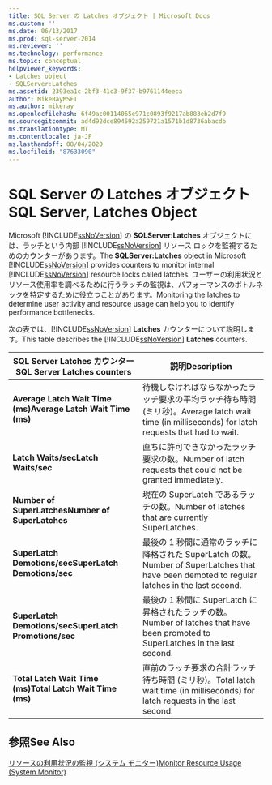 ```yaml
---
title: SQL Server の Latches オブジェクト | Microsoft Docs
ms.custom: ''
ms.date: 06/13/2017
ms.prod: sql-server-2014
ms.reviewer: ''
ms.technology: performance
ms.topic: conceptual
helpviewer_keywords:
- Latches object
- SQLServer:Latches
ms.assetid: 2393ea1c-2bf3-41c3-9f37-b9761144eeca
author: MikeRayMSFT
ms.author: mikeray
ms.openlocfilehash: 6f49ac00114065e971c0893f9217ab883eb2d7f9
ms.sourcegitcommit: ad4d92dce894592a259721a1571b1d8736abacdb
ms.translationtype: MT
ms.contentlocale: ja-JP
ms.lasthandoff: 08/04/2020
ms.locfileid: "87633090"
---
```

# <a name="sql-server-latches-object"></a><span data-ttu-id="35450-102">SQL Server の Latches オブジェクト</span><span class="sxs-lookup"><span data-stu-id="35450-102">SQL Server, Latches Object</span></span>
  <span data-ttu-id="35450-103">Microsoft [!INCLUDE[ssNoVersion](../../includes/ssnoversion-md.md)] の **SQLServer:Latches** オブジェクトには、ラッチという内部 [!INCLUDE[ssNoVersion](../../includes/ssnoversion-md.md)] リソース ロックを監視するためのカウンターがあります。</span><span class="sxs-lookup"><span data-stu-id="35450-103">The **SQLServer:Latches** object in Microsoft [!INCLUDE[ssNoVersion](../../includes/ssnoversion-md.md)] provides counters to monitor internal [!INCLUDE[ssNoVersion](../../includes/ssnoversion-md.md)] resource locks called latches.</span></span> <span data-ttu-id="35450-104">ユーザーの利用状況とリソース使用率を調べるために行うラッチの監視は、パフォーマンスのボトルネックを特定するために役立つことがあります。</span><span class="sxs-lookup"><span data-stu-id="35450-104">Monitoring the latches to determine user activity and resource usage can help you to identify performance bottlenecks.</span></span>  
  
 <span data-ttu-id="35450-105">次の表では、[!INCLUDE[ssNoVersion](../../includes/ssnoversion-md.md)] **Latches** カウンターについて説明します。</span><span class="sxs-lookup"><span data-stu-id="35450-105">This table describes the [!INCLUDE[ssNoVersion](../../includes/ssnoversion-md.md)] **Latches** counters.</span></span>  
  
|<span data-ttu-id="35450-106">SQL Server Latches カウンター</span><span class="sxs-lookup"><span data-stu-id="35450-106">SQL Server Latches counters</span></span>|<span data-ttu-id="35450-107">説明</span><span class="sxs-lookup"><span data-stu-id="35450-107">Description</span></span>|  
|---------------------------------|-----------------|  
|<span data-ttu-id="35450-108">**Average Latch Wait Time (ms)**</span><span class="sxs-lookup"><span data-stu-id="35450-108">**Average Latch Wait Time (ms)**</span></span>|<span data-ttu-id="35450-109">待機しなければならなかったラッチ要求の平均ラッチ待ち時間 (ミリ秒)。</span><span class="sxs-lookup"><span data-stu-id="35450-109">Average latch wait time (in milliseconds) for latch requests that had to wait.</span></span>|  
|<span data-ttu-id="35450-110">**Latch Waits/sec**</span><span class="sxs-lookup"><span data-stu-id="35450-110">**Latch Waits/sec**</span></span>|<span data-ttu-id="35450-111">直ちに許可できなかったラッチ要求の数。</span><span class="sxs-lookup"><span data-stu-id="35450-111">Number of latch requests that could not be granted immediately.</span></span>|  
|<span data-ttu-id="35450-112">**Number of SuperLatches**</span><span class="sxs-lookup"><span data-stu-id="35450-112">**Number of SuperLatches**</span></span>|<span data-ttu-id="35450-113">現在の SuperLatch であるラッチの数。</span><span class="sxs-lookup"><span data-stu-id="35450-113">Number of latches that are currently SuperLatches.</span></span>|  
|<span data-ttu-id="35450-114">**SuperLatch Demotions/sec**</span><span class="sxs-lookup"><span data-stu-id="35450-114">**SuperLatch Demotions/sec**</span></span>|<span data-ttu-id="35450-115">最後の 1 秒間に通常のラッチに降格された SuperLatch の数。</span><span class="sxs-lookup"><span data-stu-id="35450-115">Number of SuperLatches that have been demoted to regular latches in the last second.</span></span>|  
|<span data-ttu-id="35450-116">**SuperLatch Demotions/sec**</span><span class="sxs-lookup"><span data-stu-id="35450-116">**SuperLatch Promotions/sec**</span></span>|<span data-ttu-id="35450-117">最後の 1 秒間に SuperLatch に昇格されたラッチの数。</span><span class="sxs-lookup"><span data-stu-id="35450-117">Number of latches that have been promoted to SuperLatches in the last second.</span></span>|  
|<span data-ttu-id="35450-118">**Total Latch Wait Time (ms)**</span><span class="sxs-lookup"><span data-stu-id="35450-118">**Total Latch Wait Time (ms)**</span></span>|<span data-ttu-id="35450-119">直前のラッチ要求の合計ラッチ待ち時間 (ミリ秒)。</span><span class="sxs-lookup"><span data-stu-id="35450-119">Total latch wait time (in milliseconds) for latch requests in the last second.</span></span>|  
  
## <a name="see-also"></a><span data-ttu-id="35450-120">参照</span><span class="sxs-lookup"><span data-stu-id="35450-120">See Also</span></span>  
 [<span data-ttu-id="35450-121">リソースの利用状況の監視 &#40;システム モニター&#41;</span><span class="sxs-lookup"><span data-stu-id="35450-121">Monitor Resource Usage &#40;System Monitor&#41;</span></span>](monitor-resource-usage-system-monitor.md)  
  
  
